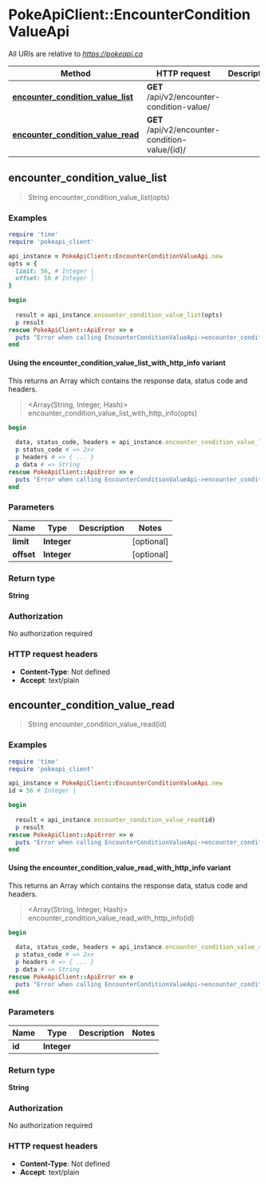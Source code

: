 # PokeApiClient::EncounterConditionValueApi

All URIs are relative to *https://pokeapi.co*

| Method | HTTP request | Description |
| ------ | ------------ | ----------- |
| [**encounter_condition_value_list**](EncounterConditionValueApi.md#encounter_condition_value_list) | **GET** /api/v2/encounter-condition-value/ |  |
| [**encounter_condition_value_read**](EncounterConditionValueApi.md#encounter_condition_value_read) | **GET** /api/v2/encounter-condition-value/{id}/ |  |


## encounter_condition_value_list

> String encounter_condition_value_list(opts)



### Examples

```ruby
require 'time'
require 'pokeapi_client'

api_instance = PokeApiClient::EncounterConditionValueApi.new
opts = {
  limit: 56, # Integer | 
  offset: 56 # Integer | 
}

begin
  
  result = api_instance.encounter_condition_value_list(opts)
  p result
rescue PokeApiClient::ApiError => e
  puts "Error when calling EncounterConditionValueApi->encounter_condition_value_list: #{e}"
end
```

#### Using the encounter_condition_value_list_with_http_info variant

This returns an Array which contains the response data, status code and headers.

> <Array(String, Integer, Hash)> encounter_condition_value_list_with_http_info(opts)

```ruby
begin
  
  data, status_code, headers = api_instance.encounter_condition_value_list_with_http_info(opts)
  p status_code # => 2xx
  p headers # => { ... }
  p data # => String
rescue PokeApiClient::ApiError => e
  puts "Error when calling EncounterConditionValueApi->encounter_condition_value_list_with_http_info: #{e}"
end
```

### Parameters

| Name | Type | Description | Notes |
| ---- | ---- | ----------- | ----- |
| **limit** | **Integer** |  | [optional] |
| **offset** | **Integer** |  | [optional] |

### Return type

**String**

### Authorization

No authorization required

### HTTP request headers

- **Content-Type**: Not defined
- **Accept**: text/plain


## encounter_condition_value_read

> String encounter_condition_value_read(id)



### Examples

```ruby
require 'time'
require 'pokeapi_client'

api_instance = PokeApiClient::EncounterConditionValueApi.new
id = 56 # Integer | 

begin
  
  result = api_instance.encounter_condition_value_read(id)
  p result
rescue PokeApiClient::ApiError => e
  puts "Error when calling EncounterConditionValueApi->encounter_condition_value_read: #{e}"
end
```

#### Using the encounter_condition_value_read_with_http_info variant

This returns an Array which contains the response data, status code and headers.

> <Array(String, Integer, Hash)> encounter_condition_value_read_with_http_info(id)

```ruby
begin
  
  data, status_code, headers = api_instance.encounter_condition_value_read_with_http_info(id)
  p status_code # => 2xx
  p headers # => { ... }
  p data # => String
rescue PokeApiClient::ApiError => e
  puts "Error when calling EncounterConditionValueApi->encounter_condition_value_read_with_http_info: #{e}"
end
```

### Parameters

| Name | Type | Description | Notes |
| ---- | ---- | ----------- | ----- |
| **id** | **Integer** |  |  |

### Return type

**String**

### Authorization

No authorization required

### HTTP request headers

- **Content-Type**: Not defined
- **Accept**: text/plain

